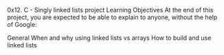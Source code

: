 0x12. C - Singly linked lists project
Learning Objectives
At the end of this project, you are expected to be able to explain to anyone, without the help of Google:

General
When and why using linked lists vs arrays
How to build and use linked lists
